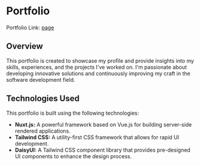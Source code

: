 # Portfolio

Portfolio Link: [page](https://codereadygo.com/intouch-code/)

## Overview

This portfolio is created to showcase my profile and provide insights into my skills, experiences, and the projects I've worked on. I'm passionate about developing innovative solutions and continuously improving my craft in the software development field.

## Technologies Used

This portfolio is built using the following technologies:

- **Nuxt.js:** A powerful framework based on Vue.js for building server-side rendered applications.
- **Tailwind CSS:** A utility-first CSS framework that allows for rapid UI development.
- **DaisyUI:** A Tailwind CSS component library that provides pre-designed UI components to enhance the design process.
